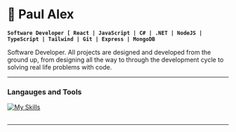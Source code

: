 # :rocket: Paul Alex

**`Software Developer [ React | JavaScript | C# | .NET | NodeJS | TypeScript | Tailwind | Git | Express | MongoDB `**


Software Developer. All projects are designed and developed
from the ground up, from designing all the way to through the development cycle to solving real life problems with code.

---

### Langauges and Tools

[![My Skills](https://skillicons.dev/icons?i=react,svelte,nodejs,ts,nextjs,tailwind,git,express,mongodb,vue,c#)](https://skillicons.dev)
<br />
<br />

---


